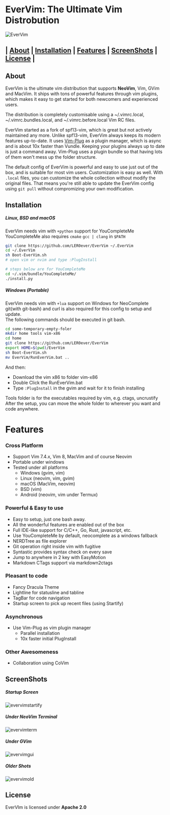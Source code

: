 # EverVim: The Ultimate Vim Distrobution
![EverVim](https://img.shields.io/badge/Coded%20with-EverVim-bd93f9.svg?style=flat-square)

## | [About](https://github.com/LER0ever/EverVim/blob/master/README.md#about) | [Installation](https://github.com/LER0ever/EverVim/blob/master/README.md#installation) | [Features](https://github.com/LER0ever/EverVim/blob/master/README.md#features) | [ScreenShots](https://github.com/LER0ever/EverVim/blob/master/README.md#screenshots) | [License](https://github.com/LER0ever/EverVim/blob/master/README.md#license) |
</h2>

## About
EverVim is the ultimate vim distribution that supports **NeoVim**, Vim, GVim and MacVim. It ships with tons of powerful features through vim plugins, which makes it easy to get started for both newcomers and experienced users.

The distribution is completely customisable using a ~/.vimrc.local, ~/.vimrc.bundles.local, and ~/.vimrc.before.local Vim RC files.

EverVim started as a fork of spf13-vim, which is great but not actively maintained any more. Unlike spf13-vim, EverVim always keeps its modern features up-to-date. It uses [Vim-Plug](https://github.com/junegunn/vim-plug) as a plugin manager, which is async and is about 10x faster than Vundle. Keeping your plugins always up to date is just a command away. Vim-Plug uses a plugin bundle so that having lots of them won't mess up the folder structure.

The default config of EverVim is powerful and easy to use just out of the box, and is suitable for most vim users. Customization is easy as well. With `.local` files, you can customize the whole collection without modify the original files. That means you're still able to update the EverVim config using `git pull` without compromizing your own modification.

## Installation

##### Linux, BSD and macOS
EverVim needs vim with `+python` support for YouCompleteMe 
YouCompleteMe also requires `cmake` `gcc | clang` in `$PATH`

```bash
git clone https://github.com/LER0ever/EverVim ~/.EverVim
cd ~/.EverVim
sh Boot-EverVim.sh
# open vim or nvim and type :PlugInstall

# steps below are for YouCompleteMe
cd ~/.vim/bundle/YouCompleteMe/
./install.py
```

##### Windows (Portable)
EverVim needs vim with `+lua` support on Windows for NeoComplete  
git(with git-bash) and curl is also required for this config to setup and update.  
The following commands should be executed in git bash.  

```bash
cd some-temporary-empty-foler
mkdir home tools vim-x86
cd home
git clone https://github.com/LER0ever/EverVim
export HOME=$(pwd)/EverVim
sh Boot-EverVim.sh
mv EverVim/RunEverVim.bat ..
```
And then:

- Download the vim x86 to folder vim-x86
- Double Click the RunEverVim.bat
- Type `:PlugInstall` in the gvim and wait for it to finish installing

Tools folder is for the executables required by vim, e.g. ctags, uncrustify  
After the setup, you can move the whole folder to wherever you want and code anywhere.

# Features
### Cross Platform
- Support Vim 7.4.x, Vim 8, MacVim and of course Neovim
- Portable under windows
- Tested under all platforms
	- Windows (gvim, vim)
	- Linux (neovim, vim, gvim)
	- macOS (MacVim, neovim)
	- BSD (vim)
	- Android (neovim, vim under Termux)

### Powerful & Easy to use
- Easy to setup, just one bash away.
- All the wonderful features are enabled out of the box
- Full IDE-like support for C/C++, Go, Rust, javascript, etc.
- Use YouCompleteMe by default, neocomplete as a windows fallback
- NERDTree as file explorer
- Git operation right inside vim with fugitive
- Syntastic provides syntax check on every save
- Jump to anywhere in 2 key with EasyMotion
- Markdown CTags support via markdown2ctags

### Pleasant to code
- Fancy Dracula Theme
- Lightline for statusline and tabline
- TagBar for code navigation
- Startup screen to pick up recent files (using Startify)

### Asynchronous
- Use Vim-Plug as vim plugin manager
	- Parallel installation
	- 10x faster initial PlugInstall

### Other Awesomeness
- Collaboration using CoVim

## ScreenShots
##### Startup Screen
![evervimstartify](http://i.imgur.com/JdfjGdi.png)
##### Under NeoVim Terminal
![evervimterm](http://i.imgur.com/KRvlDp3.png)
##### Under GVim
![evervimgui](http://i.imgur.com/8ICWEmw.png)
##### Older Shots
![evervimold](http://i.imgur.com/l8oK1Mj.png)

## License
EverVIm is licensed under **Apache 2.0**
